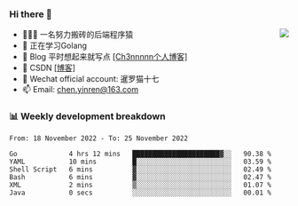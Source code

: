 

### Hi there 👋


<img align="right" src="https://github-readme-stats.vercel.app/api?username=ch3nnn&show_icons=true">


- 👨🏻‍💻 一名努力搬砖的后端程序猿
- 👀 正在学习Golang
- 📗 Blog 平时想起来就写点 [[Ch3nnnnn个人博客]](https://ch3nnn.cn/) 
- 📖 CSDN [[博客]](https://ch3nnn.blog.csdn.net) 
- 💬 Wechat official account: 暹罗猫十七
- 📫 Email: chen.yinren@163.com

### 📊 Weekly development breakdown
<!--START_SECTION:waka-->

```text
From: 18 November 2022 - To: 25 November 2022

Go             4 hrs 12 mins   ██████████████████████▓░░   90.38 %
YAML           10 mins         █░░░░░░░░░░░░░░░░░░░░░░░░   03.59 %
Shell Script   6 mins          ▓░░░░░░░░░░░░░░░░░░░░░░░░   02.49 %
Bash           6 mins          ▓░░░░░░░░░░░░░░░░░░░░░░░░   02.47 %
XML            2 mins          ▒░░░░░░░░░░░░░░░░░░░░░░░░   01.07 %
Java           0 secs          ░░░░░░░░░░░░░░░░░░░░░░░░░   00.01 %
```

<!--END_SECTION:waka-->


<!-- **Languages and Frameworks**

<code><img height="20" src="https://raw.githubusercontent.com/github/explore/80688e429a7d4ef2fca1e82350fe8e3517d3494d/topics/python/python.png" alt="Python" title="Python"></code>
<code><img height="25" src="https://raw.githubusercontent.com/github/explore/80688e429a7d4ef2fca1e82350fe8e3517d3494d/topics/go/go.png" alt="golang" title="golang"></code>
<code><img height="25" src="https://raw.githubusercontent.com/github/explore/80688e429a7d4ef2fca1e82350fe8e3517d3494d/topics/java/java.png" alt="golang" title="golang"></code>
<code><img height="25" src="https://raw.githubusercontent.com/github/explore/80688e429a7d4ef2fca1e82350fe8e3517d3494d/topics/django/django.png" alt="Django" title="Django"></code>
 -->


<!--
**ch3nnn/ch3nnn** is a ✨ _special_ ✨ repository because its `README.md` (this file) appears on your GitHub profile.

Here are some ideas to get you started:

- 🔭 I’m currently working on ...
- 🌱 I’m currently learning ...
- 👯 I’m looking to collaborate on ...
- 🤔 I’m looking for help with ...
- 💬 Ask me about ...
- 📫 How to reach me: ...
- 😄 Pronouns: ...
- ⚡ Fun fact: ...
-->
